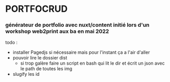# PORTFOCRUD
### générateur de portfolio avec nuxt/content initié lors d'un workshop web2print aux ba en mai 2022  

todo : 
- installer Pagedjs si nécessaire mais pour l'instant ça a l'air d'aller
- pouvoir lire le dossier dist 
    - si trop galère faire un script en bash qui lit le dir et écrit un json avec le path de toutes les img 
- slugify les id
